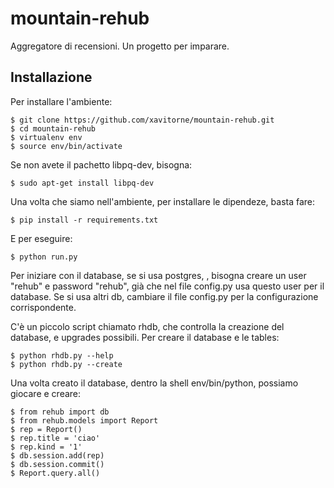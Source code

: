 mountain-rehub
==============

Aggregatore di recensioni. Un progetto per imparare.

## Installazione


Per installare l'ambiente:

    $ git clone https://github.com/xavitorne/mountain-rehub.git
    $ cd mountain-rehub
    $ virtualenv env
    $ source env/bin/activate
    
Se non avete il pachetto libpq-dev, bisogna:

    $ sudo apt-get install libpq-dev
    
Una volta che siamo nell'ambiente, per installare le dipendeze, basta fare:

    $ pip install -r requirements.txt

E per eseguire:

    $ python run.py

 
Per iniziare con il database, se si usa postgres, , bisogna creare un user "rehub" e password "rehub", già che nel file config.py usa questo user per il database. Se si usa altri db, cambiare il file config.py per la configurazione corrispondente.

C'è un piccolo script chiamato rhdb, che controlla la creazione del database, e upgrades possibili. Per creare il database e le tables:

    $ python rhdb.py --help
    $ python rhdb.py --create

Una volta creato il database, dentro la shell env/bin/python, possiamo giocare e creare:

    $ from rehub import db
    $ from rehub.models import Report
    $ rep = Report()
    $ rep.title = 'ciao'
    $ rep.kind = '1'
    $ db.session.add(rep)
    $ db.session.commit()
    $ Report.query.all()
